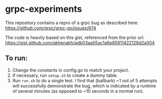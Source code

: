 # grpc-experiments

This repository contains a repro of a grpc bug as described here: https://github.com/grpc/grpc-go/issues/674

The code is heavily based on this gist, referenced from the prior url: https://gist.github.com/akhenakh/adb03aa05ac1a6e85611422128d2a004

## To run:

1. Change the constants in config.go to match your project.
1. If necessary, run `setup.sh` to create a dummy table.
1. Run `run.sh` to do a single test.  I find that (ballbark) ~1 out of 5 attempts will successfully demonstrate the bug, which is indicated by a runtime of several minutes (as opposed to ~10 seconds in a normal run).
